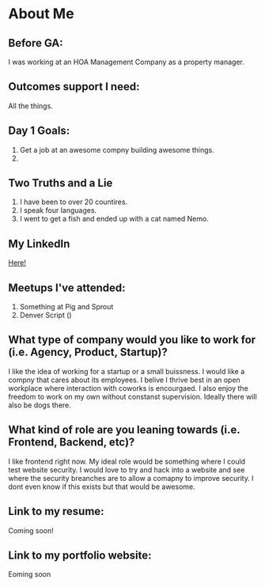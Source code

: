 # About Me

## Before GA:
I was working at an HOA Management Company as a property manager.

## Outcomes support I need:
All the things.

## Day 1 Goals:
1. Get a job at an awesome compny building awesome things.
2. 

## Two Truths and a Lie

1. I have been to over 20 countires.
2. I speak four languages.
3. I went to get a fish and ended up with a cat named Nemo.

## My LinkedIn
[Here!](https://www.linkedin.com/in/emma-demango-44191288/)

## Meetups I've attended:
1. Something at Pig and Sprout
2. Denver Script ()

## What type of company would you like to work for (i.e. Agency, Product, Startup)?
I like the idea of working for a startup or a small buissness. I would like a compny that cares about its employees. I belive I thrive best in an open workplace where interaction with coworks is encourgaed. I also enjoy the freedom to work on my own without constanst supervision. Ideally there will also be dogs there. 

## What kind of role are you leaning towards (i.e. Frontend, Backend, etc)?
I like frontend right now. My ideal role would be something where I could test website security. I would love to try and hack into a website and see where the security breanches are to allow a comapny to improve security. I dont even know if this exists but that would be awesome.

## Link to my resume: 
Coming soon!

## Link to my portfolio website: 
Eoming soon

